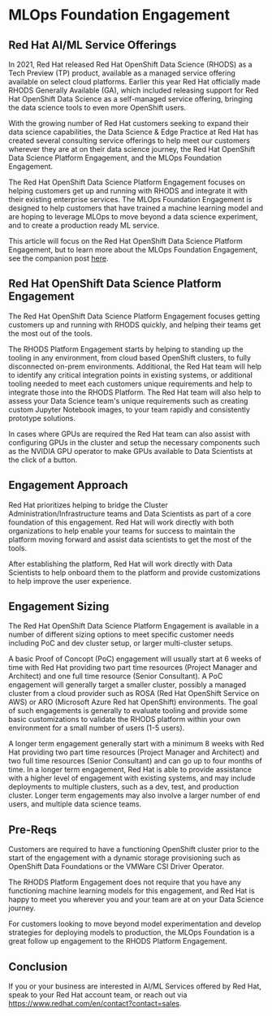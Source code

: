 # MLOps Foundation Engagement

## Red Hat AI/ML Service Offerings

In 2021, Red Hat released Red Hat OpenShift Data Science (RHODS) as a Tech Preview (TP) product, available as a managed service offering available on select cloud platforms.  Earlier this year Red Hat officially made RHODS Generally Available (GA), which included releasing support for Red Hat OpenShift Data Science as a self-managed service offering, bringing the data science tools to even more OpenShift users.

With the growing number of Red Hat customers seeking to expand their data science capabilities, the Data Science & Edge Practice at Red Hat has created several consulting service offerings to help meet our customers wherever they are at on their data science journey, the Red Hat OpenShift Data Science Platform Engagement, and the MLOps Foundation Engagement.

The Red Hat OpenShift Data Science Platform Engagement focuses on helping customers get up and running with RHODS and integrate it with their existing enterprise services.  The MLOps Foundation Engagement is designed to help customers that have trained a machine learning model and are hoping to leverage MLOps to move beyond a data science experiment, and to create a production ready ML service.

This article will focus on the Red Hat OpenShift Data Science Platform Engagement, but to learn more about the MLOps Foundation Engagement, see the companion post [here](mlops-foundation.md).

## Red Hat OpenShift Data Science Platform Engagement

The Red Hat OpenShift Data Science Platform Engagement focuses getting customers up and running with RHODS quickly, and helping their teams get the most out of the tools.

The RHODS Platform Engagement starts by helping to standing up the tooling in any environment, from cloud based OpenShift clusters, to fully disconnected on-prem environments.  Additional, the Red Hat team will help to identify any critical integration points in existing systems, or additional tooling needed to meet each customers unique requirements and help to integrate those into the RHODS Platform. The Red Hat team will also help to assess your Data Science team's unique requirements such as creating custom Jupyter Notebook images, to your team rapidly and consistently prototype solutions.

In cases where GPUs are required the Red Hat team can also assist with configuring GPUs in the cluster and setup the necessary components such as the NVIDIA GPU operator to make GPUs available to Data Scientists at the click of a button.

## Engagement Approach

Red Hat prioritizes helping to bridge the Cluster Administration/Infrastructure teams and Data Scientists as part of a core foundation of this engagement.  Red Hat will work directly with both organizations to help enable your teams for success to maintain the platform moving forward and assist data scientists to get the most of the tools.

After establishing the platform, Red Hat will work directly with Data Scientists to help onboard them to the platform and provide customizations to help improve the user experience.

## Engagement Sizing

The Red Hat OpenShift Data Science Platform Engagement is available in a number of different sizing options to meet specific customer needs including PoC and dev cluster setup, or larger multi-cluster setups.

A basic Proof of Concopt (PoC) engagement will usually start at 6 weeks of time with Red Hat providing two part time resources (Project Manager and Architect) and one full time resource (Senior Consultant). A PoC engagement will generally target a smaller cluster, possibly a managed cluster from a cloud provider such as ROSA (Red Hat OpenShift Service on AWS) or ARO (Microsoft Azure Red hat OpenShift) environments.  The goal of such engagements is generally to evaluate tooling and provide some basic customizations to validate the RHODS platform within your own environment for a small number of users (1-5 users).

A longer term engagement generally start with a minimum 8 weeks with Red Hat providing two part time resources (Project Manager and Architect) and two full time resources (Senior Consultant) and can go up to four months of time.  In a longer term engagement, Red Hat is able to provide assistance with a higher level of engagement with existing systems, and may include deployments to multiple clusters, such as a dev, test, and production cluster.  Longer term engagements may also involve a larger number of end users, and multiple data science teams.

## Pre-Reqs

Customers are required to have a functioning OpenShift cluster prior to the start of the engagement with a dynamic storage provisioning such as OpenShift Data Foundations or the VMWare CSI Driver Operator.

The RHODS Platform Engagement does not require that you have any functioning machine learning models for this engagement, and Red Hat is happy to meet you wherever you and your team are at on your Data Science journey.

For customers looking to move beyond model experimentation and develop strategies for deploying models to production, the MLOps Foundation is a great follow up engagement to the RHODS Platform Engagement.

## Conclusion

If you or your business are interested in AI/ML Services offered by Red Hat, speak to your Red Hat account team, or reach out via https://www.redhat.com/en/contact?contact=sales.
